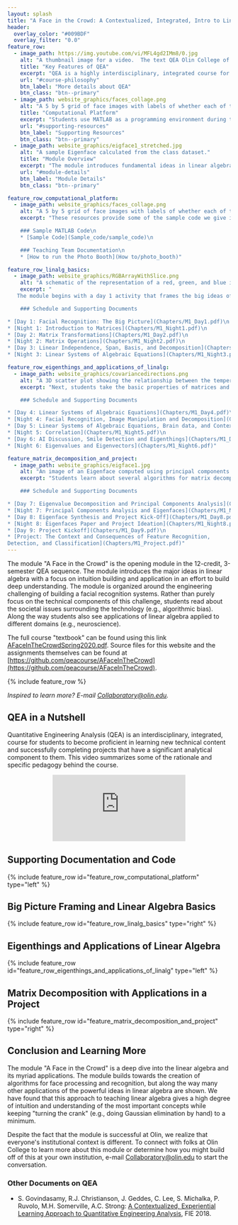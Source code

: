 ```yaml
---
layout: splash
title: "A Face in the Crowd: A Contextualized, Integrated, Intro to Linear Algebra"
header:
  overlay_color: "#009BDF"
  overlay_filter: "0.0"
feature_row:
  - image_path: https://img.youtube.com/vi/MFL4gd2IMm8/0.jpg
    alt: "A thumbnail image for a video.  The text QEA Olin College of Engineering appears on a textured blue background"
    title: "Key Features of QEA"
    excerpt: "QEA is a highly interdisciplinary, integrated course for teaching technical content."
    url: "#course-philosophy"
    btn_label: "More details about QEA"
    btn_class: "btn--primary"
  - image_path: website_graphics/faces_collage.png
    alt: "A 5 by 5 grid of face images with labels of whether each of them are smiling."
    title: "Computational Platform"
    excerpt: "Students use MATLAB as a programming environment during this module.  Use the button below to see sample code and other supporting materials."
    url: "#supporting-resources"
    btn_label: "Supporting Resources"
    btn_class: "btn--primary"
  - image_path: website_graphics/eigface1_stretched.jpg
    alt: "A sample Eigenface calculated from the class dataset."
    title: "Module Overview"
    excerpt: "The module introduces fundamental ideas in linear algebra through a deep dive into creating a facial recognition system."
    url: "#module-details"
    btn_label: "Module Details"
    btn_class: "btn--primary"

feature_row_computational_platform:
  - image_path: website_graphics/faces_collage.png
    alt: "A 5 by 5 grid of face images with labels of whether each of them are smiling."
    excerpt: "These resources provide some of the sample code we give in an easy to download and view format along with a guide to setting up your own photo booth so one can collect a dataset of images for facial recognition from a class.\n

    ### Sample MATLAB Code\n
    * [Sample Code](Sample_code/sample_code)\n

    ### Teaching Team Documentation\n
    * [How to run the Photo Booth](How to/photo_booth)"

feature_row_linalg_basics:
  - image_path: website_graphics/RGBArrayWithSlice.png
    alt: "A schematic of the representation of a red, green, and blue image as a matrix"
    excerpt: "
   The module begins with a day 1 activity that frames the big ideas of facial recognition (both in terms of technical concepts and societal implications).  Students then build their understanding of the basic entities of linear algebra and how to operate on them.\n

    ### Schedule and Supporting Documents

* [Day 1: Facial Recognition: The Big Picture](Chapters/M1_Day1.pdf)\n
* [Night 1: Introduction to Matrices](Chapters/M1_Night1.pdf)\n
* [Day 2: Matrix Transformations](Chapters/M1_Day2.pdf)\n 
* [Night 2: Matrix Operations](Chapters/M1_Night2.pdf)\n 
* [Day 3: Linear Independence, Span, Basis, and Decomposition](Chapters/M1_Day3.pdf)\n 
* [Night 3: Linear Systems of Algebraic Equations](Chapters/M1_Night3.pdf)\n"

feature_row_eigenthings_and_applications_of_linalg:
  - image_path: website_graphics/covariancedirections.png
    alt: "A 3D scatter plot showing the relationship between the temperature in 3 cities along with the principal directions of variance shown as vectos."
    excerpt: "Next, students take the basic properties of matrices and vectors they have learned and learn key concepts of Eigenvalues and Eigenvectors.  Our presentation of these important concepts is heavy on visualization and intuition-building.  We also provide several compelling applications of these concepts to help students understand the power and utility of the theory they are learning.

    ### Schedule and Supporting Documents

* [Day 4: Linear Systems of Algebraic Equations](Chapters/M1_Day4.pdf)\n 
* [Night 4: Facial Recognition, Image Manipulation and Decomposition](Chapters/M1_Night4.pdf)\n 
* [Day 5: Linear Systems of Algebraic Equations, Brain data, and Context and Ethics](Chapters/M1_Day5.pdf)\n 
* [Night 5: Correlation](Chapters/M1_Night5.pdf)\n 
* [Day 6: AI Discussion, Smile Detection and Eigenthings](Chapters/M1_Day6.pdf)\n 
* [Night 6: Eigenvalues and Eigenvectors](Chapters/M1_Night6.pdf)" 

feature_matrix_decomposition_and_project:
  - image_path: website_graphics/eigface1.jpg
    alt: "An image of an Eigenface computed using principal components analysis"
    excerpt: "Students learn about several algorithms for matrix decomposition: Eigenvalue Decomposition, Singular Value Decomposition, and Principal Components Analysis. The module culminates with a substantial project in which students build algorithms for facial recognition and processing while seriously considering the implications of their work for potential users and society in general.

    ### Schedule and Supporting Documents

* [Day 7: Eigenvalue Decomposition and Principal Components Analysis](Chapters/M1_Day7.pdf)\n 
* [Night 7: Principal Components Analysis and Eigenfaces](Chapters/M1_Night7.pdf)\n 
* [Day 8: Eigenface Synthesis and Project Kick-Off](Chapters/M1_Day8.pdf)\n 
* [Night 8: Eigenfaces Paper and Project Ideation](Chapters/M1_Night8.pdf)\n 
* [Day 9: Project Kickoff](Chapters/M1_Day9.pdf)\n
* [Project: The Context and Consequences of Feature Recognition,
Detection, and Classification](Chapters/M1_Project.pdf)" 
---
```


The module "A Face in the Crowd" is the opening module in the 12-credit, 3-semester QEA sequence.  The module introduces the major ideas in linear algebra with a focus on intuition building and application in an effort to build deep understanding.  The module is organized around the engineering challenging of building a facial recognition systems.  Rather than purely focus on the technical components of this challenge, students read about the societal issues surrounding the technology (e.g., algorithmic bias).  Along the way students also see applications of linear algebra applied to different domains (e.g., neuroscience).

The full course "textbook" can be found using this link [AFaceInTheCrowdSpring2020.pdf](FullBookAndSourceLaTeX/AFaceInTheCrowdSpring2020.pdf).  Source files for this website and the assignments themselves can be found at [https://github.com/qeacourse/AFaceInTheCrowd](https://github.com/qeacourse/AFaceInTheCrowd).

{% include feature_row %}

*Inspired to learn more?  E-mail <a href="mailto:Collaboratory@olin.edu">Collaboratory@olin.edu</a>.*


## <a name="course-philosophy"/> QEA in a Nutshell

Quantitative Engineering Analysis (QEA) is an interdisciplinary, integrated, course for students to become proficient in learning new technical content and successfully completing projects that have a significant analytical component to them.  This video summarizes some of the rationale and specific pedagogy behind the course.

<p align="center">
 <iframe src="https://www.youtube.com/embed/MFL4gd2IMm8" frameborder="0" allow="accelerometer; autoplay; encrypted-media; gyroscope; picture-in-picture" allowfullscreen></iframe>
</p>

## <a name="supporting-resources"/> Supporting Documentation and Code

{% include feature_row id="feature_row_computational_platform" type="left" %}

## <a name="module-details"/> Big Picture Framing and Linear Algebra Basics

{% include feature_row id="feature_row_linalg_basics" type="right" %}

## Eigenthings and Applications of Linear Algebra

{% include feature_row id="feature_row_eigenthings_and_applications_of_linalg" type="left" %}

## Matrix Decomposition with Applications in a Project

{% include feature_row id="feature_matrix_decomposition_and_project" type="right" %}

## Conclusion and Learning More

The module "A Face in the Crowd" is a deep dive into the linear algebra and its myriad applications.  The module builds towards the creation of algorithms for face processing and recognition, but along the way many other applications of the powerful ideas in linear algebra are shown.  We have found that this approach to teaching linear algebra gives a high degree of intuition and understanding of the most important concepts while keeping "turning the crank" (e.g., doing Gaussian elimination by hand) to a minimum.

Despite the fact that the module is successful at Olin, we realize that everyone's institutional context is different. To connect with folks at Olin College to learn more about this module or determine how you might build off of this at your own institution, e-mail <a href="mailto:Collaboratory@olin.edu">Collaboratory@olin.edu</a> to start the conversation.
### Other Documents on QEA

* S. Govindasamy, R.J. Christianson, J. Geddes, C. Lee, S. Michalka, P. Ruvolo, M.H. Somerville, A.C. Strong: [A Contextualized, Experiential Learning Approach to Quantitative Engineering Analysis](https://ieeexplore.ieee.org/document/8658526), FIE 2018.

